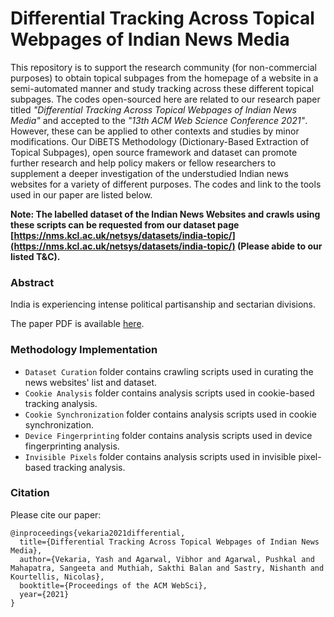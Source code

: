 # Differential Tracking Across Topical Webpages of Indian News Media

This repository is to support the research community (for non-commercial purposes) to obtain topical subpages from the homepage of a website in a semi-automated manner and study tracking across these different topical subpages. The codes open-sourced here are related to our research paper titled _"Differential Tracking Across Topical Webpages of Indian News Media"_ and accepted to the _"13th ACM Web Science Conference 2021"_. However, these can be applied to other contexts and studies by minor modifications. 
Our DiBETS Methodology (Dictionary-Based Extraction of Topical Subpages), open source framework and dataset can promote further research and help policy makers or fellow researchers to supplement a deeper investigation of the understudied Indian news websites for a variety of different purposes. The codes and link to the tools used in our paper are listed below.

**Note: The labelled dataset of the Indian News Websites and crawls using these scripts can be requested from our dataset page [https://nms.kcl.ac.uk/netsys/datasets/india-topic/](https://nms.kcl.ac.uk/netsys/datasets/india-topic/) (Please abide to our listed T&C).**

### Abstract
India is experiencing intense political partisanship and sectarian divisions.

The paper PDF is available [here](https://arxiv.org/pdf/2103.04442.pdf).

### Methodology Implementation
* `Dataset Curation` folder contains crawling scripts used in curating the news websites' list and dataset.
* `Cookie Analysis` folder contains analysis scripts used in cookie-based tracking analysis.
* `Cookie Synchronization` folder contains analysis scripts used in cookie synchronization.
* `Device Fingerprinting` folder contains analysis scripts used in device fingerprinting analysis.
* `Invisible Pixels` folder contains analysis scripts used in invisible pixel-based tracking analysis.

### Citation
Please cite our paper:
```
@inproceedings{vekaria2021differential,
  title={Differential Tracking Across Topical Webpages of Indian News Media},
  author={Vekaria, Yash and Agarwal, Vibhor and Agarwal, Pushkal and Mahapatra, Sangeeta and Muthiah, Sakthi Balan and Sastry, Nishanth and Kourtellis, Nicolas},
  booktitle={Proceedings of the ACM WebSci},
  year={2021}
}
```
